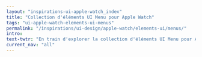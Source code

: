 ```yaml
---
layout: "inspirations-ui-apple-watch_index"
title: "Collection d'éléments UI Menu pour Apple Watch"
tags: "ui-apple-watch-elements-ui-menus"
permalink: "/inspirations/ui-design/apple-watch/elements-ui/menus/"
intro:
text-twtr: "En train d'explorer la collection d'éléments UI Menu pour Apple Watch – @MagDuWebdesign"
current_nav: "all"
---
```

